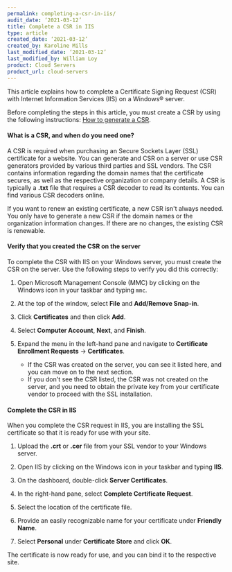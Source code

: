 ```yaml
---
permalink: completing-a-csr-in-iis/
audit_date: ‘2021-03-12’
title: Complete a CSR in IIS
type: article
created_date: ‘2021-03-12’
created_by: Karoline Mills
last_modified_date: ‘2021-03-12’
last_modified_by: William Loy
product: Cloud Servers
product_url: cloud-servers
---
```


This article explains how to complete a Certificate Signing Request (CSR) with Internet Information Services (IIS) on a Windows&reg; server.

Before completing the steps in this article, you must create a CSR by using the following instructions:
[How to generate a CSR](https://docs.rackspace.com/support/how-to/generate-a-csr).

#### What is a CSR, and when do you need one?

A CSR is required when purchasing an Secure Sockets Layer (SSL) certificate for a website. You can generate and CSR on a server
or use CSR generators provided by various third parties and SSL vendors. The CSR contains information regarding the domain names
that the certificate secures, as well as the respective organization or company details. A CSR is typically a **.txt** file that
requires a CSR decoder to read its contents. You can find various CSR decoders online.

If you want to renew an existing certificate, a new CSR isn't always needed. You only have to generate a new CSR if
the domain names or the organization information changes. If there are no changes, the existing CSR is renewable.

#### Verify that you created  the CSR on the server

To complete the CSR with IIS on your Windows server, you must create the CSR on the server. Use the following steps to verify
you did this correctly:

1. Open Microsoft Management Console (MMC) by clicking on the Windows icon in your taskbar and typing `mmc`.

2. At the top of the window, select **File** and **Add/Remove Snap-in**.

3. Click **Certificates** and then click **Add**.

4. Select **Computer Account**, **Next**, and **Finish**.

5. Expand the menu in the left-hand pane and navigate to **Certificate Enrollment Requests** -> **Certificates**.
     - If the CSR was created on the server, you can see it listed here, and you can move on to the next section.
     - If you don't see the CSR listed, the CSR was not created on the server, and you need to obtain the private
       key from your certificate vendor to proceed with the SSL installation.

#### Complete the CSR in IIS

When you complete the CSR request in IIS, you are installing the SSL certificate so that it is ready for use with your site. 

1. Upload the **.crt** or **.cer** file from your SSL vendor to your Windows server.

2. Open IIS by clicking on the Windows icon in your taskbar and typing **IIS**.

3. On the dashboard, double-click **Server Certificates**.

4. In the right-hand pane, select **Complete Certificate Request**.

5. Select the location of the certificate file.

6. Provide an easily recognizable name for your certificate under **Friendly Name**.

7. Select **Personal** under **Certificate Store** and click **OK**.

The certificate is now ready for use, and you can bind it to the respective site.
